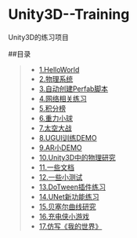 # Unity3D--Training
Unity3D的练习项目  

##目录  
>* [1.HelloWorld](https://github.com/XINCGer/Unity3DTraining/tree/master/HelloWorld)
>* [2.物理系统](https://github.com/XINCGer/Unity3DTraining/tree/master/Physic)
>* [3.自动创建Perfab脚本](https://github.com/XINCGer/Unity3DTraining/tree/master/Editor)
>* [4.网络相关练习](https://github.com/XINCGer/Unity3DTraining/tree/master/NetWork%26Resources)  
>* [5.积分榜](https://github.com/XINCGer/Unity3DTraining/tree/master/HighScore)  
>* [6.重力小球](https://github.com/XINCGer/Unity3DTraining/tree/master/BallGame)  
>* [7.太空大战](https://github.com/XINCGer/Unity3DTraining/tree/master/SpaceShooter)  
>* [8.UGUI训练DEMO](https://github.com/XINCGer/Unity3DTraining/tree/master/UGUITraining)  
>* [9.AR小DEMO](https://github.com/XINCGer/Unity3DTraining/tree/master/ARTraining)  
>* [10.Unity3D中的物理研究](https://github.com/XINCGer/Unity3DTraining/tree/master/PhysicsStudy)  
>* [11.一些文档](https://github.com/XINCGer/Unity3DTraining/tree/master/Doc)   
>* [12.一些小测试](https://github.com/XINCGer/Unity3DTraining/tree/master/SomeTest)   
>* [13.DoTween插件练习](https://github.com/XINCGer/Unity3DTraining/tree/master/DoTweenTraining)  
>* [14.UNet新功能练习](https://github.com/XINCGer/Unity3DTraining/tree/master/UNetTraining)  
>* [15.贝塞尔曲线研究](https://github.com/XINCGer/Unity3DTraining/tree/master/BezierTest)  
>* [16.充电侠小游戏](https://github.com/XINCGer/Unity3DTraining/tree/master/BatteryMan)  
>* [17.仿写《我的世界》](https://github.com/XINCGer/Unity3DTraining/tree/master/Minecraft)
